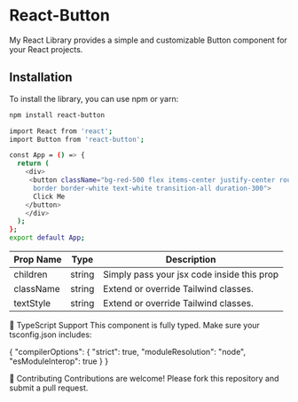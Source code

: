 # React-Button

My React Library provides a simple and customizable Button component for your React projects.

## Installation

To install the library, you can use npm or yarn:

```bash
npm install react-button

import React from 'react';
import Button from 'react-button';

const App = () => {
  return (
    <div>
     <button className="bg-red-500 flex items-center justify-center rounded-md
      border border-white text-white transition-all duration-300">
      Click Me
    </button>
    </div>
  );
};
export default App;
```

| Prop Name   | Type     | Description                                   |
|-------------|----------|-----------------------------------------------|
| children    | string   | Simply pass your jsx code inside this prop    |
| className   | string   | Extend or override Tailwind classes.          |
| textStyle   | string   | Extend or override Tailwind classes.          |


🔧 TypeScript Support
This component is fully typed. Make sure your tsconfig.json includes:

{
  "compilerOptions": {
    "strict": true,
    "moduleResolution": "node",
    "esModuleInterop": true
  }
}

🤝 Contributing
Contributions are welcome! Please fork this repository and submit a pull request.
